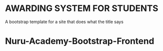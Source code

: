 # AWARDING SYSTEM FOR STUDENTS

A bootstrap template for a site that does what the title says
# Nuru-Academy-Bootstrap-Frontend
